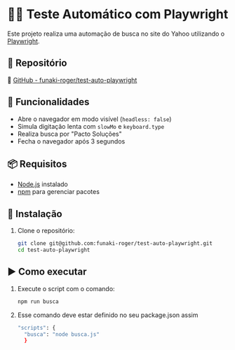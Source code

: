 # 🕵️‍♂️ Teste Automático com Playwright

Este projeto realiza uma automação de busca no site do Yahoo utilizando o [Playwright](https://playwright.dev/). 

## 📂 Repositório

🔗 [GitHub - funaki-roger/test-auto-playwright](https://github.com/funaki-roger/test-auto-playwright)

## 🚀 Funcionalidades

- Abre o navegador em modo visível (`headless: false`)
- Simula digitação lenta com `slowMo` e `keyboard.type`
- Realiza busca por "Pacto Soluções"
- Fecha o navegador após 3 segundos

## 📦 Requisitos

- [Node.js](https://nodejs.org/) instalado
- [npm](https://www.npmjs.com/) para gerenciar pacotes

## 🔧 Instalação

1. Clone o repositório:
   ```bash
   git clone git@github.com:funaki-roger/test-auto-playwright.git
   cd test-auto-playwright

## ▶️ Como executar

1. Execute o script com o comando:
    ```bash
    npm run busca

2. Esse comando deve estar definido no seu package.json assim
   ```bash
   "scripts": {
     "busca": "node busca.js"
     }
